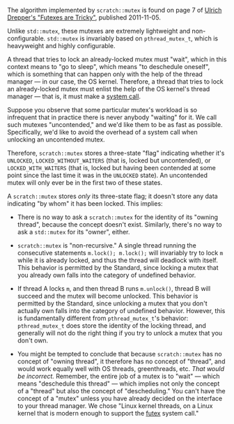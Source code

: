 
The algorithm implemented by `scratch::mutex` is found on page 7 of
[Ulrich Drepper's "Futexes are Tricky"](https://www.akkadia.org/drepper/futex.pdf),
published 2011-11-05.

Unlike `std::mutex`, these mutexes are extremely lightweight and non-configurable.
`std::mutex` is invariably based on `pthread_mutex_t`, which is heavyweight and
highly configurable.

A thread that tries to lock an already-locked mutex must "wait", which in this
context means to "go to sleep", which means "to deschedule oneself", which is something
that can happen only with the help of the thread manager — in our case, the OS kernel.
Therefore, a thread that tries to lock an already-locked mutex must enlist the help
of the OS kernel's thread manager — that is, it must make a
[system call](https://en.wikipedia.org/wiki/System_call).

Suppose you observe that some particular mutex's workload is so infrequent that
in practice there is never anybody "waiting" for it. We call such mutexes
"uncontended," and we'd like them to be as fast as possible. Specifically, we'd
like to avoid the overhead of a system call when unlocking an uncontended mutex.

Therefore, `scratch::mutex` stores a three-state "flag" indicating whether it's
`UNLOCKED`, `LOCKED_WITHOUT_WAITERS` (that is, locked but uncontended),
or `LOCKED_WITH_WAITERS` (that is, locked but having been contended at some point
since the last time it was in the `UNLOCKED` state).
An uncontended mutex will only ever be in the first two of these states.

A `scratch::mutex` stores *only* its three-state flag; it doesn't store any data
indicating "by whom" it has been locked. This implies:

- There is no way to ask a `scratch::mutex` for the identity of its "owning thread",
because the concept doesn't exist. Similarly, there's no way to ask a `std::mutex`
for its "owner", either.

- `scratch::mutex` is "non-recursive." A single thread running the consecutive
statements `m.lock(); m.lock();` will invariably try to lock `m` while it is already
locked, and thus the thread will deadlock with itself. This behavior is permitted
by the Standard, since locking a mutex that you already own falls into the category
of undefined behavior.

- If thread A locks `m`, and then thread B runs `m.unlock()`, thread B will
succeed and the mutex will become unlocked. This behavior is permitted by the
Standard, since unlocking a mutex that you don't actually own falls into the category
of undefined behavior. However, this is fundamentally different from `pthread_mutex_t`'s
behavior: `pthread_mutex_t` does store the identity of the locking thread, and
generally will not do the right thing if you try to unlock a mutex that you don't
own.

- You might be tempted to conclude that because `scratch::mutex` has no concept
of "owning thread", it therefore has no concept of "thread", and would work equally
well with OS threads, greenthreads, etc. *That would be incorrect.* Remember, the
entire job of a mutex is to "wait" — which means "deschedule this thread" — which
implies not only the concept of a "thread" but also the concept of "descheduling."
You can't have the concept of a "mutex" unless you have already decided on the
interface to your thread manager. We chose "Linux kernel threads, on a Linux kernel
that is modern enough to support the
[futex](http://man7.org/linux/man-pages/man7/futex.7.html) system call."
